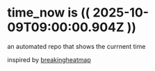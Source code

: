 # time_now is (( 2025-10-09T09:00:00.904Z ))

an automated repo that shows the currnent time

inspired by [breakingheatmap](https://github.com/breakingheatmap/breakingheatmap)